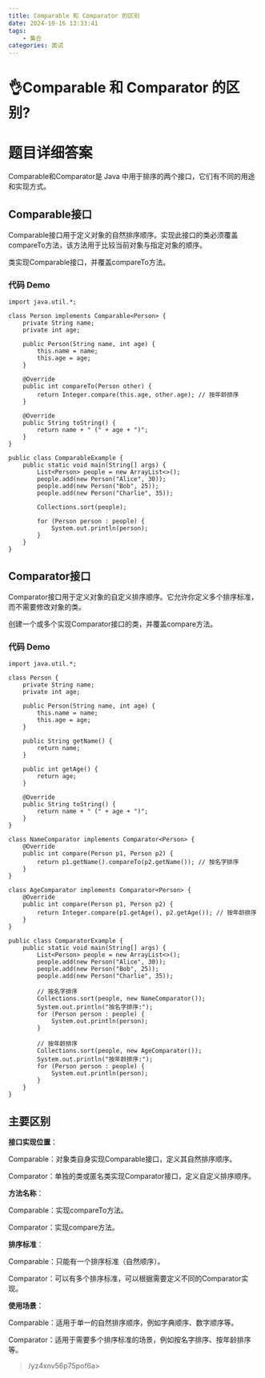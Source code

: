 ```yaml
---
title: Comparable 和 Comparator 的区别
date: 2024-10-16 13:33:41
tags:
	- 集合
categories: 面试
---
```

# 👌Comparable 和 Comparator 的区别?

# 题目详细答案
Comparable和Comparator是 Java 中用于排序的两个接口，它们有不同的用途和实现方式。

## Comparable接口
Comparable接口用于定义对象的自然排序顺序。实现此接口的类必须覆盖compareTo方法，该方法用于比较当前对象与指定对象的顺序。

类实现Comparable接口，并覆盖compareTo方法。

### 代码 Demo
```plain
import java.util.*;

class Person implements Comparable<Person> {
    private String name;
    private int age;

    public Person(String name, int age) {
        this.name = name;
        this.age = age;
    }

    @Override
    public int compareTo(Person other) {
        return Integer.compare(this.age, other.age); // 按年龄排序
    }

    @Override
    public String toString() {
        return name + " (" + age + ")";
    }
}

public class ComparableExample {
    public static void main(String[] args) {
        List<Person> people = new ArrayList<>();
        people.add(new Person("Alice", 30));
        people.add(new Person("Bob", 25));
        people.add(new Person("Charlie", 35));

        Collections.sort(people);

        for (Person person : people) {
            System.out.println(person);
        }
    }
}
```

## Comparator接口
Comparator接口用于定义对象的自定义排序顺序。它允许你定义多个排序标准，而不需要修改对象的类。

创建一个或多个实现Comparator接口的类，并覆盖compare方法。

### 代码 Demo
```plain
import java.util.*;

class Person {
    private String name;
    private int age;

    public Person(String name, int age) {
        this.name = name;
        this.age = age;
    }

    public String getName() {
        return name;
    }

    public int getAge() {
        return age;
    }

    @Override
    public String toString() {
        return name + " (" + age + ")";
    }
}

class NameComparator implements Comparator<Person> {
    @Override
    public int compare(Person p1, Person p2) {
        return p1.getName().compareTo(p2.getName()); // 按名字排序
    }
}

class AgeComparator implements Comparator<Person> {
    @Override
    public int compare(Person p1, Person p2) {
        return Integer.compare(p1.getAge(), p2.getAge()); // 按年龄排序
    }
}

public class ComparatorExample {
    public static void main(String[] args) {
        List<Person> people = new ArrayList<>();
        people.add(new Person("Alice", 30));
        people.add(new Person("Bob", 25));
        people.add(new Person("Charlie", 35));

        // 按名字排序
        Collections.sort(people, new NameComparator());
        System.out.println("按名字排序:");
        for (Person person : people) {
            System.out.println(person);
        }

        // 按年龄排序
        Collections.sort(people, new AgeComparator());
        System.out.println("按年龄排序:");
        for (Person person : people) {
            System.out.println(person);
        }
    }
}
```

## 主要区别
**接口实现位置**：

Comparable：对象类自身实现Comparable接口，定义其自然排序顺序。

Comparator：单独的类或匿名类实现Comparator接口，定义自定义排序顺序。

**方法名称**：

Comparable：实现compareTo方法。

Comparator：实现compare方法。

**排序标准**：

Comparable：只能有一个排序标准（自然顺序）。

Comparator：可以有多个排序标准，可以根据需要定义不同的Comparator实现。

**使用场景**：

Comparable：适用于单一的自然排序顺序，例如字典顺序、数字顺序等。

Comparator：适用于需要多个排序标准的场景，例如按名字排序、按年龄排序等。





> /yz4xnv56p75pof6a>